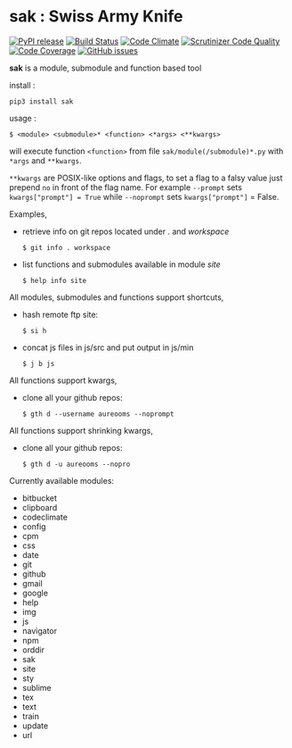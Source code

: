 # sak : Swiss Army Knife

[![PyPI release](https://img.shields.io/pypi/v/sak.svg?style=flat)](https://pypi.python.org/pypi/sak)
[![Build Status](http://img.shields.io/travis/aureooms/sak.svg?style=flat)](https://travis-ci.org/aureooms/sak)
[![Code Climate](http://img.shields.io/codeclimate/github/aureooms/sak.svg?style=flat)](https://codeclimate.com/github/aureooms/sak)
[![Scrutinizer Code Quality](http://img.shields.io/scrutinizer/g/aureooms/sak.svg?style=flat)](https://scrutinizer-ci.com/g/aureooms/sak/?branch=master)
[![Code Coverage](http://img.shields.io/scrutinizer/coverage/g/aureooms/sak.svg?style=flat)](https://scrutinizer-ci.com/g/aureooms/sak/?branch=master)
[![GitHub issues](http://img.shields.io/github/issues/aureooms/sak.svg?style=flat)](https://github.com/aureooms/sak/issues)

**sak** is a module, submodule and function based tool

install :

	pip3 install sak

usage :

	$ <module> <submodule>* <function> <*args> <**kwargs>

will execute function `<function>` from file `sak/module(/submodule)*.py` with
`*args` and `**kwargs`.

`**kwargs` are POSIX-like options and flags, to set a flag to a falsy
value just prepend `no` in front of the flag name. For example `--prompt` sets
`kwargs["prompt"] = True` while `--noprompt` sets `kwargs["prompt"]` = False.

Examples,

  - retrieve info on git repos located under *.* and *workspace*

		$ git info . workspace

  - list functions and submodules available in module *site*

		$ help info site

All modules, submodules and functions support shortcuts,

  - hash remote ftp site:

		$ si h

  - concat js files in js/src and put output in js/min

		$ j b js

All functions support kwargs,

  - clone all your github repos:

		$ gth d --username aureooms --noprompt

All functions support shrinking kwargs,

  - clone all your github repos:

		$ gth d -u aureooms --nopro

Currently available modules:

  - bitbucket
  - clipboard
  - codeclimate
  - config
  - cpm
  - css
  - date
  - git
  - github
  - gmail
  - google
  - help
  - img
  - js
  - navigator
  - npm
  - orddir
  - sak
  - site
  - sty
  - sublime
  - tex
  - text
  - train
  - update
  - url

